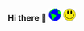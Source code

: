 ### Hi there 👋 <img src='https://raw.githubusercontent.com/wllclngn/wllclngn/main/Earth.gif' width="25" height="25" />&nbsp;<img src='https://raw.githubusercontent.com/wllclngn/wllclngn/main/acid-house-smiley-SMALL.png' width="25" height="25" />

<!--
**wllclngn/wllclngn** is a ✨ _special_ ✨ repository because its `README.md` (this file) appears on your GitHub profile.

Here are some ideas to get you started:

- 🔭 I’m currently working on ...
- 🌱 I’m currently learning ...
- 👯 I’m looking to collaborate on ...
- 🤔 I’m looking for help with ...
- 💬 Ask me about ...
- 📫 How to reach me: ...
- 😄 Pronouns: ...
- ⚡ Fun fact: ...
-->


